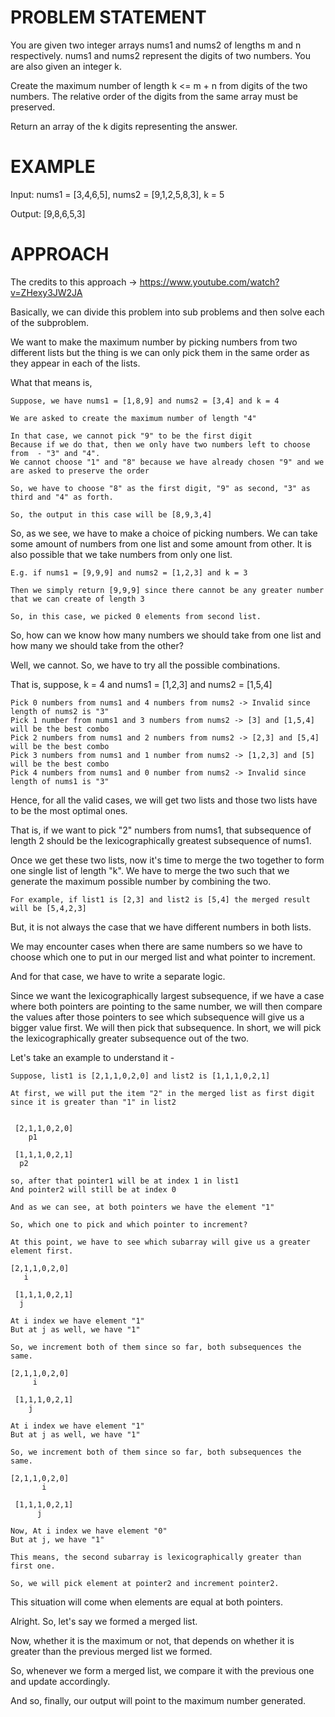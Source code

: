 # PROBLEM STATEMENT

You are given two integer arrays nums1 and nums2 of lengths m and n respectively. nums1 and nums2 represent the digits of two numbers. You are also given an integer k.

Create the maximum number of length k <= m + n from digits of the two numbers. The relative order of the digits from the same array must be preserved.

Return an array of the k digits representing the answer.

# EXAMPLE

Input: nums1 = [3,4,6,5], nums2 = [9,1,2,5,8,3], k = 5

Output: [9,8,6,5,3]

# APPROACH

The credits to this approach -> https://www.youtube.com/watch?v=ZHexy3JW2JA

Basically, we can divide this problem into sub problems and then solve each of the subproblem.

We want to make the maximum number by picking numbers from two different lists but the thing is we can only pick them in the same order as they appear in each of the lists.

What that means is,

    Suppose, we have nums1 = [1,8,9] and nums2 = [3,4] and k = 4

    We are asked to create the maximum number of length "4"

    In that case, we cannot pick "9" to be the first digit
    Because if we do that, then we only have two numbers left to choose from  - "3" and "4".
    We cannot choose "1" and "8" because we have already chosen "9" and we are asked to preserve the order

    So, we have to choose "8" as the first digit, "9" as second, "3" as third and "4" as forth.

    So, the output in this case will be [8,9,3,4]


So, as we see, we have to make a choice of picking numbers. We can take some amount of numbers from one list and some amount from other.
It is also possible that we take numbers from only one list.

    E.g. if nums1 = [9,9,9] and nums2 = [1,2,3] and k = 3

    Then we simply return [9,9,9] since there cannot be any greater number that we can create of length 3

    So, in this case, we picked 0 elements from second list.


So, how can we know how many numbers we should take from one list and how many we should take from the other?

Well, we cannot. So, we have to try all the possible combinations.

That is, suppose, k = 4 and nums1 = [1,2,3] and nums2 = [1,5,4]

	Pick 0 numbers from nums1 and 4 numbers from nums2 -> Invalid since length of nums2 is "3"
	Pick 1 number from nums1 and 3 numbers from nums2 -> [3] and [1,5,4] will be the best combo
	Pick 2 numbers from nums1 and 2 numbers from nums2 -> [2,3] and [5,4] will be the best combo
	Pick 3 numbers from nums1 and 1 number from nums2 -> [1,2,3] and [5] will be the best combo
	Pick 4 numbers from nums1 and 0 number from nums2 -> Invalid since length of nums1 is "3"

Hence, for all the valid cases, we will get two lists and those two lists have to be the most optimal ones. 

That is, if we want to pick "2" numbers from nums1, that subsequence of length 2 should be the lexicographically greatest subsequence of nums1.

Once we get these two lists, now it's time to merge the two together to form one single list of length "k". We have to merge the two such that we generate the maximum possible number by combining the two.

	For example, if list1 is [2,3] and list2 is [5,4] the merged result will be [5,4,2,3]

But, it is not always the case that we have different numbers in both lists.

We may encounter cases when there are same numbers so we have to choose which one to put in our merged list and what pointer to increment.

And for that case, we have to write a separate logic.

Since we want the lexicographically largest subsequence, if we have a case where both pointers are pointing to the same number, we will then compare the values after those pointers to see which subsequence will give us a bigger value first. We will then pick that subsequence. In short, we will pick the lexicographically greater subsequence out of the two.

Let's take an example to understand it - 

    Suppose, list1 is [2,1,1,0,2,0] and list2 is [1,1,1,0,2,1]

    At first, we will put the item "2" in the merged list as first digit since it is greater than "1" in list2
	
	
	 [2,1,1,0,2,0]
	    p1
	 
	 [1,1,1,0,2,1]
	  p2

    so, after that pointer1 will be at index 1 in list1
    And pointer2 will still be at index 0

    And as we can see, at both pointers we have the element "1"

    So, which one to pick and which pointer to increment?

    At this point, we have to see which subarray will give us a greater element first.
	
	[2,1,1,0,2,0]
	   i
	 
	 [1,1,1,0,2,1]
	  j

    At i index we have element "1"
    But at j as well, we have "1"

    So, we increment both of them since so far, both subsequences the same.
	
	[2,1,1,0,2,0]
	     i
	 
	 [1,1,1,0,2,1]
	    j
	
	At i index we have element "1"
    But at j as well, we have "1"

    So, we increment both of them since so far, both subsequences the same.
	
	[2,1,1,0,2,0]
	       i
	 
	 [1,1,1,0,2,1]
	      j

    Now, At i index we have element "0"
    But at j, we have "1" 

    This means, the second subarray is lexicographically greater than first one.

    So, we will pick element at pointer2 and increment pointer2. 

This situation will come when elements are equal at both pointers.

Alright. So, let's say we formed a merged list.

Now, whether it is the maximum or not, that depends on whether it is greater than the previous merged list we formed.

So, whenever we form a merged list, we compare it with the previous one and update accordingly.

And so, finally, our output will point to the maximum number generated.
